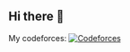 ## Hi there 👋

My codeforces: [![Codeforces](https://badges.riever.dev/codeforces/phieu.svg)](https://codeforces.com/profile/phieu)
